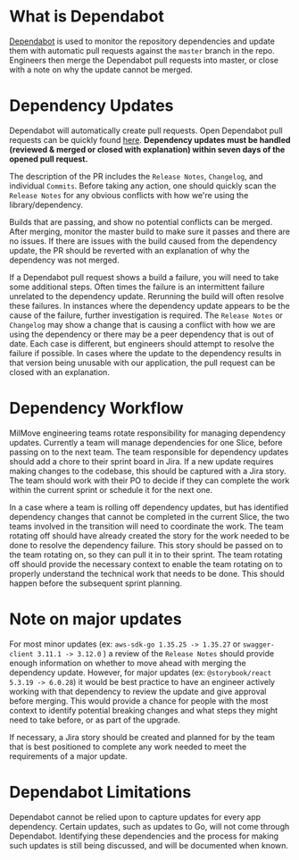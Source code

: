 # What is Dependabot

[Dependabot](https://dependabot.com) is used to monitor the repository dependencies and update them with automatic
pull requests against the `master` branch in the repo. Engineers then merge the Dependabot pull requests into master, or close with a note on why the update cannot be merged.

# Dependency Updates
Dependabot will automatically create pull requests. Open Dependabot pull requests can be quickly found [here](https://github.com/transcom/mymove/pulls?q=is%3Apr+is%3Aopen+label%3Adependencies). **Dependency updates must be handled (reviewed & merged or closed with explanation) within seven days of the opened pull request.**

The description of the PR includes the `Release Notes`, `Changelog`, and individual `Commits`. Before taking any action, one should quickly scan the `Release Notes` for any obvious conflicts with how we're using the library/dependency.

Builds that are passing, and show no potential conflicts can be merged. After merging, monitor the master build to make sure it passes and there are no issues. If there are issues with the build caused from the dependency update, the PR should be reverted with an explanation of why the dependency was not merged.

If a Dependabot pull request shows a build a failure, you will need to take some additional steps. Often times the failure is an intermittent failure unrelated to the dependency update. Rerunning the build will often resolve these failures. In instances where the dependency update appears to be the cause of the failure, further investigation is required. The `Release Notes` or `Changelog` may show a change that is causing a conflict with how we are using the dependency or there may be a peer dependency that is out of date. Each case is different, but engineers should attempt to resolve the failure if possible. In cases where the update to the dependency results in that version being unusable with our application, the pull request can be closed with an explanation.

# Dependency Workflow
MilMove engineering teams rotate responsibility for managing dependency updates. Currently a team will manage dependencies for one Slice, before passing on to the next team. The team responsible for dependency updates should add a chore to their sprint board in Jira. If a new update requires making changes to the codebase, this should be captured with a Jira story. The team should work with their PO to decide if they can complete the work within the current sprint or schedule it for the next one.

In a case where a team is rolling off dependency updates, but has identified dependency changes that cannot be completed in the current Slice, the two teams involved in the transition will need to coordinate the work. The team rotating off should have already created the story for the work needed to be done to resolve the dependency failure. This story should be passed on to the team rotating on, so they can pull it in to their sprint. The team rotating off should provide the necessary context to enable the team rotating on to properly understand the technical work that needs to be done. This should happen before the subsequent sprint planning.

# Note on major updates
For most minor updates (ex: `aws-sdk-go 1.35.25 -> 1.35.27` or `swagger-client 3.11.1 -> 3.12.0` ) a review of the `Release Notes` should provide enough information on whether to move ahead with merging the dependency update. However, for major updates (ex: `@storybook/react 5.3.19 -> 6.0.28`) it would be best practice to have an engineer actively working with that dependency to review the update and give approval before merging. This would provide a chance for people with the most context to identify potential breaking changes and what steps they might need to take before, or as part of the upgrade.

If necessary, a Jira story should be created and planned for by the team that is best positioned to complete any work needed to meet the requirements of a major update.

# Dependabot Limitations
Dependabot cannot be relied upon to capture updates for every app dependency. Certain updates, such as updates to Go, will not come through Dependabot. Identifying these dependencies and the process for making such updates is still being discussed, and will be documented when known.